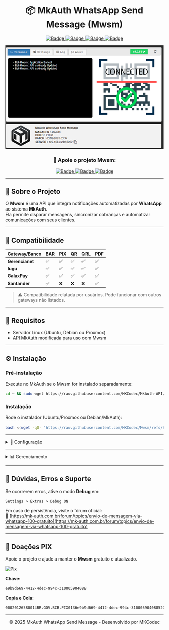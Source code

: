 <h1 align="center">📦 MkAuth WhatsApp Send Message (Mwsm)</h1>
<p align="center">
  <a href="javascript:void(0)">
          <img src="https://img.shields.io/badge/Build-2.0.55-blue?style=for-the-badge" alt="Badge">
  </a>
  <a href="javascript:void(0)">
          <img src="https://img.shields.io/badge/Update-10%2F10%2F2025%2003:16-green?style=for-the-badge" alt="Badge">
  </a>
  <a href="https://github.com/MKCodec/Mwsm">
          <img src="https://img.shields.io/github/stars/MKCodec/Mwsm?style=for-the-badge" alt="Badge">
  </a>
  <a href="https://github.com/MKCodec/Mwsm/issues">
          <img src="https://img.shields.io/github/issues/MKCodec/Mwsm?style=for-the-badge" alt="Badge">
  </a>
</p>

<p align="center">
  <img src="https://raw.githubusercontent.com/MKCodec/Mwsm/main/img/Mwsm.png?style=for-the-badge" width="600" alt="Mwsm Logo"/>
</p>

<h3 align="center">💖 Apoie o projeto Mwsm:</h3>
<p align="center">
          <a href="https://github.com/sponsors/MKCodec" target="_blank">
          <img src="https://img.shields.io/github/sponsors/MKCodec?label=GitHub%20Sponsors&logo=github&style=for-the-badge" alt="Badge">
          </a>
          <a href="https://ko-fi.com/mkcodec" target="_blank">
          <img src="https://img.shields.io/badge/Ko--fi%20Supporters-5-FF5E5B?logo=ko-fi&logoColor=white&style=for-the-badge" alt="Badge">
          </a>
          <a href="https://mkcodec.github.io/Mwsm/pix.html" target="_blank">
          <img src="https://img.shields.io/badge/PIX-Doar-32CD32?logo=pix&logoColor=white&style=for-the-badge" alt="Badge">
          </a>
</p>




---

## 🚀 Sobre o Projeto

O **Mwsm** é uma API que integra notificações automatizadas por **WhatsApp** ao sistema **MkAuth**.  
Ela permite disparar mensagens, sincronizar cobranças e automatizar comunicações com seus clientes.

---

## 🧩 Compatibilidade

| Gateway/Banco | BAR | PIX | QR | QRL | PDF |
| -------------- | --- | --- | -- | --- | --- |
| **Gerencianet** | ✅ | ✅ | ✅ | ✅ | ✅ |
| **Iugu**        | ✅ | ✅ | ✅ | ✅ | ✅ |
| **GalaxPay**    | ✅ | ✅ | ✅ | ✅ | ✅ |
| **Santander**   | ✅ | ❌ | ❌ | ❌ | ✅ |

> ⚠️ Compatibilidade relatada por usuários. Pode funcionar com outros gateways não listados.

---

## 🧠 Requisitos

- Servidor Linux (Ubuntu, Debian ou Proxmox)
- [API MkAuth](https://github.com/MKCodec/MkAuth-API) modificada para uso com Mwsm

---

## ⚙️ Instalação

### Pré-instalação

Execute no MkAuth se o Mwsm for instalado separadamente:

```sh
cd ~ && sudo wget https://raw.githubusercontent.com/MKCodec/MkAuth-API/main/titulo.api -O /opt/mk-auth/api/titulo.api
```

### Instalação

Rode o instalador (Ubuntu/Proxmox ou Debian/MkAuth):

```sh
bash <(wget -qO- "https://raw.githubusercontent.com/MKCodec/Mwsm/refs/heads/main/bash/setup.sh?nocache=$(date +%s)")
```

---

<details>
<summary>🧭 Configuração</summary>

### 1️⃣ Ative o Túnel Dev API no MkAuth

```
Opções > Rede do Servidor > MkTunel > (Ativar e Gravar)
```

![MkAuth Dev](https://raw.githubusercontent.com/MKCodec/Mwsm/main/img/dev.png)

### 2️⃣ Ative os Endpoints `titulo.api GET` e `cliente.api GET`

```
Provedor > Controle de Usuarios > API
ou
Provedor > DEV > API do Usuario
```

![Endpoints](https://raw.githubusercontent.com/MKCodec/Mwsm/main/img/endpoint.png)

### 3️⃣ Acesse o servidor via IP:PORTA

![Terminal](https://raw.githubusercontent.com/MKCodec/Mwsm/main/img/terminal.png)

### 4️⃣ Escaneie o QR Code com o WhatsApp

![QRCode](https://raw.githubusercontent.com/MKCodec/Mwsm/main/img/settings.png)

### 5️⃣ Configure a API do MkAuth no Mwsm

| Campo | Descrição |
| ------ | ---------- |
| `TUNEL` | URL do túnel configurado no MkAuth |
| `CLIENT` | Código do cliente |
| `SECRET` | Código secreto |
| `DOMAIN` | Domínio/IP do servidor MkAuth |
| `VERSION` | Selecione v1 ou v2 |
| `MODE` | Escolha o tipo de conexão |

![Sync](https://raw.githubusercontent.com/MKCodec/Mwsm/main/img/sync.png)

</details>

---

<details>
<summary>📊 Gerenciamento</summary>

Escolha seu gerenciador principal: **MkAuth** ou **Mwsm**.

### 🧩 MkAuth

1️⃣ Configure o servidor no MkAuth seguindo as instruções do painel web.

**Senha:** insira o *Token fixo* de acesso.

#### MkAuth até versão 24.02
```
Opções > Servidor de SMS > Servidor
```

![MkAuth](https://raw.githubusercontent.com/MKCodec/Mwsm/main/img/mkauth.png)

#### MkAuth 24.03 ou superior
```
Opções > Servidor de WhatsApp > Servidor
```

![WhatsApp](https://raw.githubusercontent.com/MKCodec/Mwsm/main/img/whatsapp.png)

### 🧩 Mwsm

No Mwsm:

```
Settings > API > Tela 2
```

As mensagens são disparadas conforme o agendamento configurado na API.

![Autobot](https://raw.githubusercontent.com/MKCodec/Mwsm/main/img/autobot.png)

</details>

---

## 💬 Dúvidas, Erros e Suporte

Se ocorrerem erros, ative o modo **Debug** em:

```
Settings > Extras > Debug ON
```

Em caso de persistência, visite o fórum oficial:  
🔗 [https://mk-auth.com.br/forum/topics/envio-de-mensagem-via-whatsapp-100-gratuito](https://mk-auth.com.br/forum/topics/envio-de-mensagem-via-whatsapp-100-gratuito)

---

## 💖 Doações PIX

Apoie o projeto e ajude a manter o **Mwsm** gratuito e atualizado.

![Pix](https://github.com/user-attachments/assets/53092d48-c31b-430b-bc10-68ba5b43f7c2)

**Chave:**  
```sh
e9b9d669-4412-4dec-994c-310005904088
```

**Copia e Cola:**  
```sh
00020126580014BR.GOV.BCB.PIX0136e9b9d669-4412-4dec-994c-3100059040885204000053039865802BR5924CLEBER FERREIRA DE SOUZA6007CARUARU62070503***63045854
```

---

<p align="center">© 2025 MkAuth WhatsApp Send Message - Desenvolvido por MKCodec</p>
